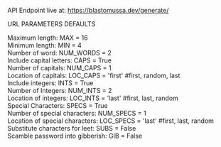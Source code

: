 API Endpoint live at: https://blastomussa.dev/generate/

URL PARAMETERS DEFAULTS

Maximum length: MAX = 16 <br />
Minimum length: MIN = 4 <br />
Number of word: NUM_WORDS = 2 <br />
Include capital letters: CAPS = True <br />
Number of capitals: NUM_CAPS = 1 <br />
Location of capitals: LOC_CAPS = 'first' #first, random, last <br />
Include integers: INTS = True <br />
Number of Integers: NUM_INTS = 2 <br />
Location of integers: LOC_INTS = 'last' #first, last, random <br />
Special Characters: SPECS = True <br />
Number of special characters: NUM_SPECS = 1 <br />
Location of special characters: LOC_SPECS = 'last' #first, last, random <br />
Substitute characters for leet: SUBS = False <br />
Scamble password into gibberish: GIB = False <br />
